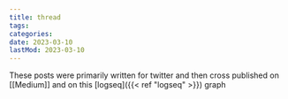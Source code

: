 ```yaml
---
title: thread
tags:
categories:
date: 2023-03-10
lastMod: 2023-03-10
---
```

These posts were primarily written for twitter and then cross published on [[Medium]] and on this [logseq]({{< ref "logseq" >}}) graph
